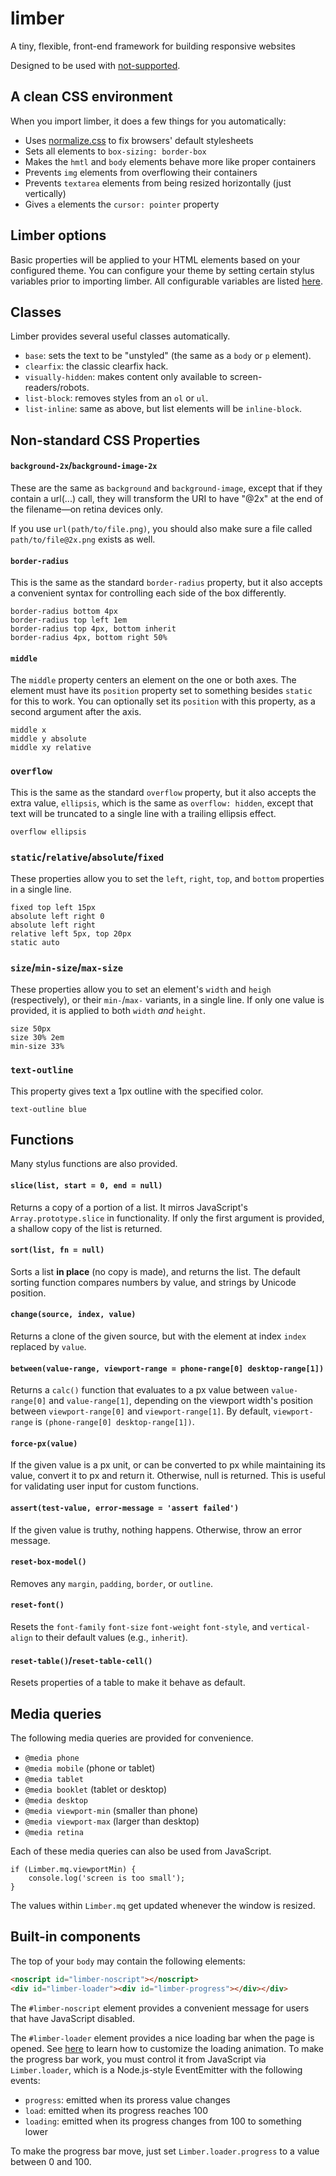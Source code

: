 # limber
A tiny, flexible, front-end framework for building responsive websites

Designed to be used with [not-supported](https://github.com/JoshuaWise/not-supported).

## A clean CSS environment

When you import limber, it does a few things for you automatically:
- Uses [normalize.css](https://necolas.github.io/normalize.css/) to fix browsers' default stylesheets
- Sets all elements to `box-sizing: border-box`
- Makes the `hmtl` and `body` elements behave more like proper containers
- Prevents `img` elements from overflowing their containers
- Prevents `textarea` elements from being resized horizontally (just vertically)
- Gives `a` elements the `cursor: pointer` property

## Limber options

Basic properties will be applied to your HTML elements based on your configured theme. You can configure your theme by setting certain stylus variables prior to importing limber. All configurable variables are listed [here](./src/styl/template/config/site-globals.styl).

## Classes

Limber provides several useful classes automatically.

- `base`: sets the text to be "unstyled" (the same as a `body` or `p` element).
- `clearfix`: the classic clearfix hack.
- `visually-hidden`: makes content only available to screen-readers/robots.
- `list-block`: removes styles from an `ol` or `ul`.
- `list-inline`: same as above, but list elements will be `inline-block`.

## Non-standard CSS Properties

#### `background-2x`/`background-image-2x`

These are the same as `background` and `background-image`, except that if they contain a url(...) call, they will transform the URI to have "@2x" at the end of the filename—on retina devices only.

If you use `url(path/to/file.png)`, you should also make sure a file called `path/to/file@2x.png` exists as well.

#### `border-radius`

This is the same as the standard `border-radius` property, but it also accepts a convenient syntax for controlling each side of the box differently.

```
border-radius bottom 4px
border-radius top left 1em
border-radius top 4px, bottom inherit
border-radius 4px, bottom right 50%
```

#### `middle`

The `middle` property centers an element on the one or both axes. The element must have its `position` property set to something besides `static` for this to work. You can optionally set its `position` with this property, as a second argument after the axis.

```
middle x
middle y absolute
middle xy relative
```

### `overflow`

This is the same as the standard `overflow` property, but it also accepts the extra value, `ellipsis`, which is the same as `overflow: hidden`, except that text will be truncated to a single line with a trailing ellipsis effect.

```
overflow ellipsis
```

### `static`/`relative`/`absolute`/`fixed`

These properties allow you to set the `left`, `right`, `top`, and `bottom` properties in a single line.

```
fixed top left 15px
absolute left right 0
absolute left right
relative left 5px, top 20px
static auto
```

### `size`/`min-size`/`max-size`

These properties allow you to set an element's `width` and `heigh` (respectively), or their `min-`/`max-` variants, in a single line. If only one value is provided, it is applied to both `width` *and* `height`.

```
size 50px
size 30% 2em
min-size 33%
```

### `text-outline`

This property gives text a 1px outline with the specified color.

```
text-outline blue
```

## Functions

Many stylus functions are also provided.

#### `slice(list, start = 0, end = null)`

Returns a copy of a portion of a list. It mirros JavaScript's `Array.prototype.slice` in functionality. If only the first argument is provided, a shallow copy of the list is returned.

#### `sort(list, fn = null)`

Sorts a list **in place** (no copy is made), and returns the list. The default sorting function compares numbers by value, and strings by Unicode position.

#### `change(source, index, value)`

Returns a clone of the given source, but with the element at index `index` replaced by `value`.

#### `between(value-range, viewport-range = phone-range[0] desktop-range[1])`

Returns a `calc()` function that evaluates to a px value between `value-range[0]` and `value-range[1]`, depending on the viewport width's position between `viewport-range[0]` and `viewport-range[1]`. By default, `viewport-range` is `(phone-range[0] desktop-range[1])`.

#### `force-px(value)`

If the given value is a px unit, or can be converted to px while maintaining its value, convert it to px and return it. Otherwise, null is returned. This is useful for validating user input for custom functions.

#### `assert(test-value, error-message = 'assert failed')`

If the given value is truthy, nothing happens. Otherwise, throw an error message.

#### `reset-box-model()`

Removes any `margin`, `padding`, `border`, or `outline`.

#### `reset-font()`

Resets the `font-family` `font-size` `font-weight` `font-style`, and `vertical-align` to their default values (e.g., `inherit`).

#### `reset-table()`/`reset-table-cell()`

Resets properties of a table to make it behave as default.

## Media queries

The following media queries are provided for convenience.

- `@media phone`
- `@media mobile` (phone or tablet)
- `@media tablet`
- `@media booklet` (tablet or desktop)
- `@media desktop`
- `@media viewport-min` (smaller than phone)
- `@media viewport-max` (larger than desktop)
- `@media retina`

Each of these media queries can also be used from JavaScript.

```
if (Limber.mq.viewportMin) {
	console.log('screen is too small');
}
```

The values within `Limber.mq` get updated whenever the window is resized.

## Built-in components

The top of your `body` may contain the following elements:

```html
<noscript id="limber-noscript"></noscript>
<div id="limber-loader"><div id="limber-progress"></div></div>
```

The `#limber-noscript` element provides a convenient message for users that have JavaScript disabled.

The `#limber-loader` element provides a nice loading bar when the page is opened. See [here](./src/styl/loader/loader.styl) to learn how to customize the loading animation. To make the progress bar work, you must control it from JavaScript via `Limber.loader`, which is a Node.js-style EventEmitter with the following events:

- `progress`: emitted when its proress value changes
- `load`: emitted when its progress reaches 100
- `loading`: emitted when its progress changes from 100 to something lower

To make the progress bar move, just set `Limber.loader.progress` to a value between 0 and 100.
